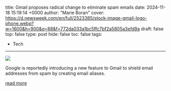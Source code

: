 title: Gmail proposes radical change to eliminate spam emails
date: 2024-11-18 15:19:14 +0000
author: "Marie Boran"
cover: https://d.newsweek.com/en/full/2523385/stock-image-gmail-logo-phone.webp?w=1600&h=900&q=88&f=772da033a1bc5ffc7bf2a5805a3efd9a
draft: false
top: false
type: post
hide: false
toc: false
tags:
  - Tech
---

![](https://d.newsweek.com/en/full/2523385/stock-image-gmail-logo-phone.webp?w=1600&h=900&q=88&f=772da033a1bc5ffc7bf2a5805a3efd9a)

Google is reportedly introducing a new feature to Gmail to shield email addresses from spam by creating email aliases.

[read more](https://www.newsweek.com/gmail-eliminate-spam-emails-1987372)
